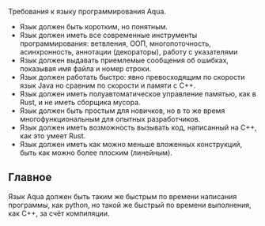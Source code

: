 Требования к языку программирования Aqua.
- Язык должен быть коротким, но понятным.
- Язык должен иметь все современные инструменты программирования: ветвления, ООП, многопоточность, асинхронность, аннотации (декораторы), работу с указателями
- Язык должен выдавать приемлемые сообщения об ошибках, показывая имя файла и номер строки.
- Язык должен работать быстро: явно превосходящим по скорости язык Java но сравним по скорости и памяти с C++.
- Язык должен иметь полуавтоматическое управление памятью, как в Rust, и не иметь сборщика мусора.
- Язык должен быть простым для новичков, но в то же время многофункциональным для опытных разработчиков.
- Язык должен иметь возможность вызывать код, написанный на C++, как это умеет Rust.
- Язык должен иметь как можно меньше вложенных конструкций, быть как можно более плоским (линейным).

## Главное
Язык Aqua должен быть таким же быстрым по времени написания программы, как python, но такой же быстрый по времени выполнения, как C++, за счёт компиляции.